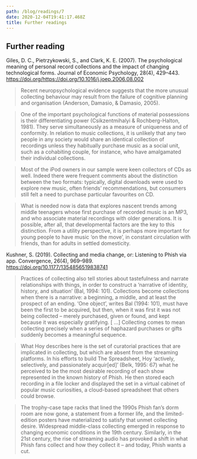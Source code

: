 ```yaml
---
path: /blog/readings/7
date: 2020-12-04T19:41:17.468Z
title: Further readings
---
```


## Further reading


Giles, D. C., Pietrzykowski, S., and Clark, K. E. (2007). The psychological meaning of personal record collections and the impact of changing technological forms. Journal of Economic Psychology, 28(4), 429–443. https://doi.org/https://doi.org/10.1016/j.joep.2006.08.002

> Recent neuropsychological evidence suggests that the more unusual collecting behaviour may result
from the failure of cognitive planning and organisation (Anderson, Damasio, & Damasio,
2005). 

> One of the important psychological functions of material possessions is their differentiating power (Csikzentmihalyi & Rochberg-Halton, 1981). They serve simultaneously
as a measure of uniqueness and of conformity. In relation to music collections, it is unlikely that any two people in any society would share an identical collection of recordings
unless they habitually purchase music as a social unit, such as a cohabiting couple, for
instance, who have amalgamated their individual collections.

> Most of the iPod owners in our sample were keen collectors of CDs as well. Indeed there
were frequent comments about the distinction between the two formats: typically, digital
downloads were used to explore new music, often friends’ recommendations, but consumers still felt a need to purchase particular favourites on CD. 

> What is needed now is data that explores nascent trends among middle teenagers whose
first purchase of recorded music is an MP3, and who associate material recordings with
older generations. It is possible, after all, that developmental factors are the key to this
distinction. From a utility perspective, it is perhaps more important for young people to
have music ‘on the move’, in constant circulation with friends, than for adults in settled
domesticity.

Kushner, S. (2019). Collecting and media change, or: Listening to Phish via app. Convergence, 26(4), 969–989. https://doi.org/10.1177/1354856519838741


>Practices of collecting also tell stories about tastefulness and narrate relationships with things,
in order to construct a ‘narrative of identity, history, and situation’ (Bal, 1994: 101). Collections
become collections when there is a narrative: a beginning, a middle, and at least the prospect of an
ending. ‘One object’, writes Bal (1994: 101),
must have been the first to be acquired, but then, when it was first it was not being collected – merely
purchased, given or found, and kept because it was especially gratifying. [ ...] Collecting comes to
mean collecting precisely when a series of haphazard purchases or gifts suddenly becomes a meaningful sequence.

>What Hoy describes here is the set of curatorial practices that are implicated in collecting, but
which are absent from the streaming platforms. In his efforts to build The Spreadsheet, Hoy
‘actively, selectively, and passionately acquir[ed]’ (Belk, 1995: 67) what he perceived to be the
most desirable recording of each show represented in the known history of Phish. He then stored
each recording in a file locker and displayed the set in a virtual cabinet of popular music curiosities,
a cloud-based spreadsheet that others could browse.

>The
trophy-case tape racks that lined the 1990s Phish fan’s dorm room are now gone, a statement from
a former life, and the limited-edition posters have materialized to satisfy that unmet collecting
desire. Widespread middle-class collecting emerged in response to changing economic conditions
in the 19th century. Similarly, in the 21st century, the rise of streaming audio has provoked a shift
in what Phish fans collect and how they collect it – and today, Phish wants a cut.
